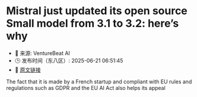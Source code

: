# Mistral just updated its open source Small model from 3.1 to 3.2: here’s why
- 📅 来源: VentureBeat AI
- 🕒 发布时间（东八区）: 2025-06-21 06:51:45
- 🔗 [原文链接](https://venturebeat.com/ai/mistral-just-updated-its-open-source-small-model-from-3-1-to-3-2-heres-why/)

The fact that it is made by a French startup and compliant with EU rules and regulations such as GDPR and the EU AI Act also helps its appeal
